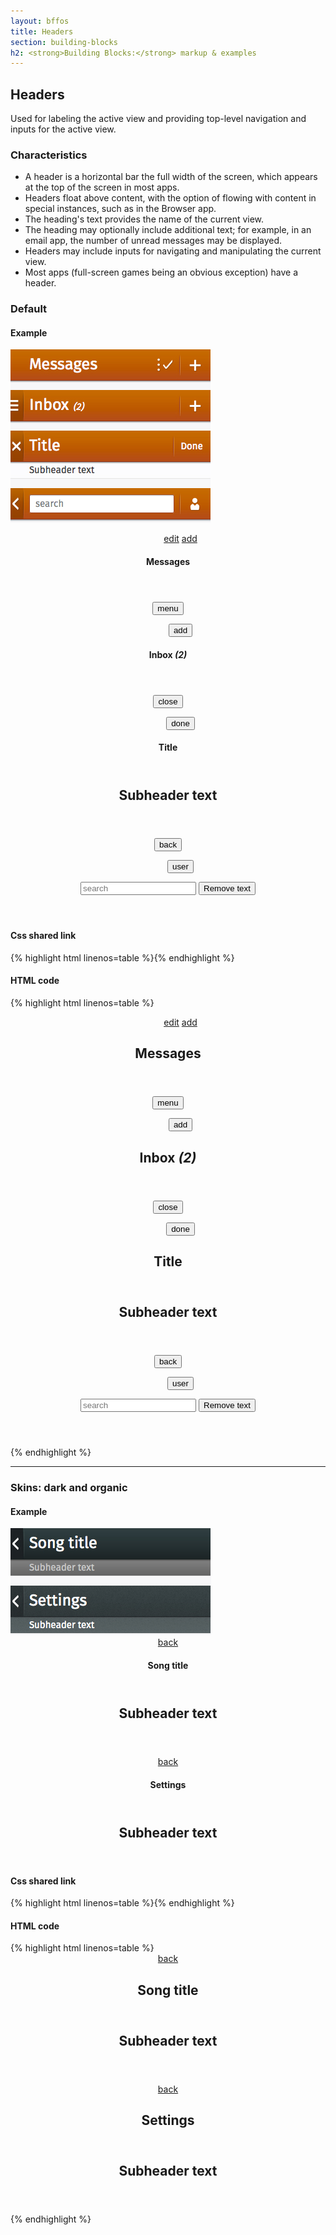 ```yaml
---
layout: bffos
title: Headers
section: building-blocks
h2: <strong>Building Blocks:</strong> markup & examples
---
```


## Headers

Used for labeling the active view and providing top-level navigation and inputs for the active view.

### Characteristics

* A header is a horizontal bar the full width of the screen, which appears at the top of the screen in most apps.
* Headers float above content, with the option of flowing with content in special instances, such as in the Browser app.
* The heading's text provides the name of the current view.
* The heading may optionally include additional text; for example, in an email app, the number of unread messages may be displayed.
* Headers may include inputs for navigating and manipulating the current view.
* Most apps (full-screen games being an obvious exception) have a header.

### Default
  
<div>
  <h4>Example</h4>
  <section class="example">
    <img src="../images/BB/headers_1.jpg" alt="Headers (Image replacing code)"/>
    <article class="headers frame">
      <section role="region">
        <header>
          <menu type="toolbar">
            <a href="#"><span class="icon icon-edit">edit</span></a>
            <a href="#"><span class="icon icon-add">add</span></a>
          </menu>
          <h1>Messages</h1>
        </header>
      </section>
      <section role="region">
        <header>
          <button><span class="icon icon-menu">menu</span></button>
          <menu type="toolbar">
            <button><span class="icon icon-add">add</span></button>
          </menu>
          <h1>Inbox <em>(2)</em></h1>
        </header>
      </section>
      <section role="region">
        <header>
          <button><span class="icon icon-close">close</span></button>
          <menu type="toolbar"><button>done</button></menu>
          <h1>Title</h1>
        </header>
        <header>
          <h2>Subheader text</h2>
        </header>
      </section>
      <section role="region">
        <header>
          <button><span class="icon icon-back">back</span></button>
          <menu type="toolbar">
            <button><span class="icon icon-user">user</span></button>
          </menu>
          <form action="#">
            <input type="text" placeholder="search" required="required">
            <button type="reset">Remove text</button>
          </form>
        </header>
      </section>
    </article>
  </section>

  <h4>Css shared link</h4>
  {% highlight html linenos=table %}<link rel="stylesheet" type="text/css" href="shared/style/headers.css">{% endhighlight %}

  <h4>HTML code</h4>
  {% highlight html linenos=table %}<section role="region">
  <header>
    <menu type="toolbar">
      <a href="#"><span class="icon icon-edit">edit</span></a>
      <a href="#"><span class="icon icon-add">add</span></a>
    </menu>
    <h1>Messages</h1>
  </header>
</section>
<section role="region">
  <header>
    <button><span class="icon icon-menu">menu</span></button>
    <menu type="toolbar">
      <button><span class="icon icon-add">add</span></button>
    </menu>
    <h1>Inbox <em>(2)</em></h1>
  </header>
</section>
<section role="region">
  <header>
    <button><span class="icon icon-close">close</span></button>
    <menu type="toolbar"><button>done</button></menu>
    <h1>Title</h1>
  </header>
  <header>
    <h2>Subheader text</h2>
  </header>
</section>
<section role="region">
  <header>
    <button><span class="icon icon-back">back</span></button>
    <menu type="toolbar">
      <button><span class="icon icon-user">user</span></button>
    </menu>
    <form action="#">
      <input type="text" placeholder="search" required="required">
      <button type="reset">Remove text</button>
    </form>
  </header>
</section>{% endhighlight %}
</div>

<hr>

### Skins: dark and organic

<div>
  <h4>Example</h4>
  <section class="example">
    <img src="../images/BB/headers_2.jpg" alt="Headers (Image replacing code)"/>
    <article class="headers frame">
      <section class="skin-dark" role="region">
        <header>
          <a href="#"><span class="icon icon-back">back</span></a>
          <h1>Song title</h1>
        </header>
        <header>
          <h2>Subheader text</h2>
        </header>
      </section>
      <section class="skin-organic" role="region">
        <header>
          <a href="#"><span class="icon icon-back">back</span></a>
          <h1>Settings</h1>
        </header>
        <header>
          <h2>Subheader text</h2>
        </header>
      </section>
    </article>
  </section>

  <h4>Css shared link</h4>
  {% highlight html linenos=table %}<link rel="stylesheet" type="text/css" href="shared/style/headers.css">{% endhighlight %}

  <h4>HTML code</h4>
  {% highlight html linenos=table %}
<section class="skin-dark" role="region">
  <header>
    <a href="#"><span class="icon icon-back">back</span></a>
    <h1>Song title</h1>
  </header>
  <header>
    <h2>Subheader text</h2>
  </header>
</section>
<section class="skin-organic" role="region">
  <header>
    <a href="#"><span class="icon icon-back">back</span></a>
    <h1>Settings</h1>
  </header>
  <header>
    <h2>Subheader text</h2>
  </header>
</section>{% endhighlight %}
</div>

